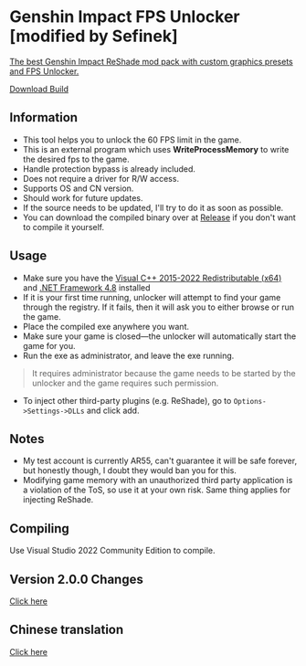 # Genshin Impact FPS Unlocker [modified by Sefinek]

[The best Genshin Impact ReShade mod pack with custom graphics presets and FPS Unlocker.](https://github.com/sefinek24/Genshin-Impact-ReShade)

[Download Build](https://nightly.link/pycabbage/genshin-fps-unlock/workflows/msbuild/ci/genshin-fps-unlock.zip)

## Information

- This tool helps you to unlock the 60 FPS limit in the game.
- This is an external program which uses **WriteProcessMemory** to write the desired fps to the game.
- Handle protection bypass is already included.
- Does not require a driver for R/W access.
- Supports OS and CN version.
- Should work for future updates.
- If the source needs to be updated, I'll try to do it as soon as possible.
- You can download the compiled binary over at [Release](https://github.com/sefinek24/genshin-fps-unlock/releases) if you don't want to compile it yourself.

## Usage

- Make sure you have the [Visual C++ 2015-2022 Redistributable (x64)](https://aka.ms/vs/17/release/vc_redist.x64.exe) and [.NET Framework 4.8](https://dotnet.microsoft.com/en-us/download/dotnet-framework/net48) installed
- If it is your first time running, unlocker will attempt to find your game through the registry. If it fails, then it will ask you to either browse or run the game.
- Place the compiled exe anywhere you want.
- Make sure your game is closed—the unlocker will automatically start the game for you.
- Run the exe as administrator, and leave the exe running.

> It requires administrator because the game needs to be started by the unlocker and the game requires such permission.

- To inject other third-party plugins (e.g. ReShade), go to `Options->Settings->DLLs` and click add.

## Notes

- My test account is currently AR55, can't guarantee it will be safe forever, but honestly though, I doubt they would ban you for this.
- Modifying game memory with an unauthorized third party application is a violation of the ToS, so use it at your own risk. Same thing applies for injecting ReShade.

## Compiling

Use Visual Studio 2022 Community Edition to compile.

## Version 2.0.0 Changes

[Click here](https://github.com/34736384/genshin-fps-unlock#version-200-changes)

## Chinese translation

[Click here](https://github.com/34736384/genshin-fps-unlock#%E5%8E%9F%E7%A5%9E%E8%A7%A3%E9%94%81fps%E9%99%90%E5%88%B6)
